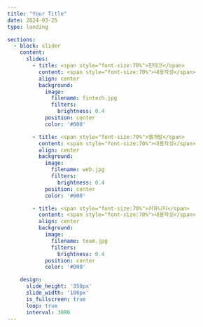 ```yaml
---
title: "Your Title"
date: 2024-03-25
type: landing

sections:
  - block: slider
    content:
      slides:
        - title: <span style="font-size:70%">핀테크</span>
          content: <span style="font-size:70%">내용작성</span>
          align: center
          background:
            image:
              filename: fintech.jpg 
              filters:
                brightness: 0.4
            position: center
            color: '#000'

        - title: <span style="font-size:70%">웹개발</span>
          content: <span style="font-size:70%">내용작성</span>
          align: center
          background:
            image:
              filename: web.jpg  
              filters:
                brightness: 0.4
            position: center
            color: '#000'

        - title: <span style="font-size:70%">커뮤니티</span>
          content: <span style="font-size:70%">내용작성</span>
          align: center
          background:
            image:
              filename: team.jpg
              filters:
                brightness: 0.4
            position: center
            color: '#000'

    design:
      slide_height: '350px'
      slide_width: '100px'
      is_fullscreen: true
      loop: true
      interval: 3000
---
```

